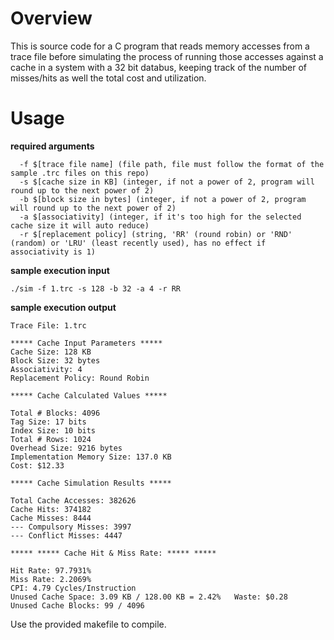 # Overview

This is source code for a C program that reads memory accesses from a trace file before simulating the process of running those accesses against a cache in a system with a 32 bit databus, keeping track of the number of misses/hits as well the total cost and utilization.

# Usage

  **required arguments**
  
      -f $[trace file name] (file path, file must follow the format of the sample .trc files on this repo)
      -s $[cache size in KB] (integer, if not a power of 2, program will round up to the next power of 2)
      -b $[block size in bytes] (integer, if not a power of 2, program will round up to the next power of 2)
      -a $[associativity] (integer, if it's too high for the selected cache size it will auto reduce)
      -r $[replacement policy] (string, 'RR' (round robin) or 'RND' (random) or 'LRU' (least recently used), has no effect if associativity is 1)

  **sample execution input**
  
    ./sim -f 1.trc -s 128 -b 32 -a 4 -r RR
      
  **sample execution output**
  
    Trace File: 1.trc

    ***** Cache Input Parameters *****
    Cache Size: 128 KB
    Block Size: 32 bytes
    Associativity: 4
    Replacement Policy: Round Robin

    ***** Cache Calculated Values *****

    Total # Blocks: 4096
    Tag Size: 17 bits
    Index Size: 10 bits
    Total # Rows: 1024
    Overhead Size: 9216 bytes
    Implementation Memory Size: 137.0 KB
    Cost: $12.33

    ***** Cache Simulation Results *****

    Total Cache Accesses: 382626
    Cache Hits: 374182
    Cache Misses: 8444
    --- Compulsory Misses: 3997
    --- Conflict Misses: 4447

    ***** ***** Cache Hit & Miss Rate: ***** *****

    Hit Rate: 97.7931%
    Miss Rate: 2.2069%
    CPI: 4.79 Cycles/Instruction
    Unused Cache Space: 3.09 KB / 128.00 KB = 2.42%   Waste: $0.28
    Unused Cache Blocks: 99 / 4096
    
  Use the provided makefile to compile.

